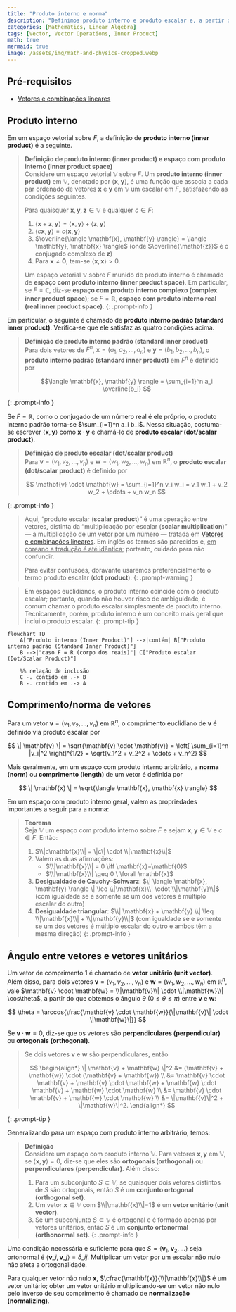 ```yaml
---
title: "Produto interno e norma"
description: "Definimos produto interno e produto escalar e, a partir deles, a norma dos vetores e o ângulo entre vetores, com fatos básicos e propriedades úteis."
categories: [Mathematics, Linear Algebra]
tags: [Vector, Vector Operations, Inner Product]
math: true
mermaid: true
image: /assets/img/math-and-physics-cropped.webp
---
```


## Pré-requisitos
- [Vetores e combinações lineares](/posts/vectors-and-linear-combinations/)

## Produto interno

Em um espaço vetorial sobre $F$, a definição de **produto interno (inner product)** é a seguinte.

> **Definição de produto interno (inner product) e espaço com produto interno (inner product space)**  
> Considere um espaço vetorial $\mathbb{V}$ sobre $F$. Um **produto interno (inner product)** em $\mathbb{V}$, denotado por $\langle \mathbf{x},\mathbf{y} \rangle$, é uma função que associa a cada par ordenado de vetores $\mathbf{x}$ e $\mathbf{y}$ em $\mathbb{V}$ um escalar em $F$, satisfazendo as condições seguintes.
>
> Para quaisquer $\mathbf{x},\mathbf{y},\mathbf{z} \in \mathbb{V}$ e qualquer $c \in F$:
> 1. $\langle \mathbf{x}+\mathbf{z}, \mathbf{y} \rangle = \langle \mathbf{x}, \mathbf{y} \rangle + \langle \mathbf{z}, \mathbf{y} \rangle$
> 2. $\langle c\mathbf{x}, \mathbf{y} \rangle = c \langle \mathbf{x}, \mathbf{y} \rangle$
> 3. $\overline{\langle \mathbf{x}, \mathbf{y} \rangle} = \langle \mathbf{y}, \mathbf{x} \rangle$ (onde $\overline{\mathbf{z}}$ é o conjugado complexo de $\mathbf{z}$)
> 4. Para $\mathbf{x} \neq \mathbf{0}$, tem-se $\langle \mathbf{x}, \mathbf{x} \rangle > 0$.
>
> Um espaço vetorial $\mathbb{V}$ sobre $F$ munido de produto interno é chamado de **espaço com produto interno (inner product space)**. Em particular, se $F=\mathbb{C}$, diz-se **espaço com produto interno complexo (complex inner product space)**; se $F=\mathbb{R}$, **espaço com produto interno real (real inner product space)**.
{: .prompt-info }

Em particular, o seguinte é chamado de **produto interno padrão (standard inner product)**. Verifica-se que ele satisfaz as quatro condições acima.

> **Definição de produto interno padrão (standard inner product)**  
> Para dois vetores de $F^n$, $\mathbf{x}=(a_1, a_2, \dots, a_n)$ e $\mathbf{y}=(b_1, b_2, \dots, b_n)$, o **produto interno padrão (standard inner product)** em $F^n$ é definido por
>
> $$\langle \mathbf{x}, \mathbf{y} \rangle = \sum_{i=1}^n a_i \overline{b_i} $$
>
{: .prompt-info }

Se $F=\mathbb{R}$, como o conjugado de um número real é ele próprio, o produto interno padrão torna-se $\sum_{i=1}^n a_i b_i$. Nessa situação, costuma-se escrever $\langle \mathbf{x}, \mathbf{y} \rangle$ como $\mathbf{x} \cdot \mathbf{y}$ e chamá-lo de **produto escalar (dot/scalar product)**.

> **Definição de produto escalar (dot/scalar product)**  
> Para $\mathbf{v}=(v_1, v_2, \dots, v_n)$ e $\mathbf{w}=(w_1, w_2, \dots, w_n)$ em $\mathbb{R}^n$, o **produto escalar (dot/scalar product)** é definido por
>
> $$ \mathbf{v} \cdot \mathbf{w} = \sum_{i=1}^n v_i w_i = v_1 w_1 + v_2 w_2 + \cdots + v_n w_n $$
> 
{: .prompt-info }

> Aqui, “produto escalar (**scalar product**)” é uma operação entre vetores, distinta da “multiplicação por escalar (**scalar multiplication**)” — a multiplicação de um vetor por um número — tratada em [Vetores e combinações lineares](/posts/vectors-and-linear-combinations/). Em inglês os termos são parecidos e, <u>em coreano a tradução é até idêntica</u>; portanto, cuidado para não confundir.
>
> Para evitar confusões, doravante usaremos preferencialmente o termo produto escalar (**dot product**).
{: .prompt-warning }

> Em espaços euclidianos, o produto interno coincide com o produto escalar; portanto, quando não houver risco de ambiguidade, é comum chamar o produto escalar simplesmente de produto interno. Tecnicamente, porém, produto interno é um conceito mais geral que inclui o produto escalar.
{: .prompt-tip }

```mermaid
flowchart TD
    A["Produto interno (Inner Product)"] -->|contém| B["Produto interno padrão (Standard Inner Product)"]
    B -->|"caso F = R (corpo dos reais)"| C["Produto escalar (Dot/Scalar Product)"]

    %% relação de inclusão
    C -. contido em .-> B
    B -. contido em .-> A
```

## Comprimento/norma de vetores

Para um vetor $\mathbf{v}=(v_1, v_2, \dots, v_n)$ em $\mathbb{R}^n$, o comprimento euclidiano de $\mathbf{v}$ é definido via produto escalar por

$$ \| \mathbf{v} \| = \sqrt{\mathbf{v} \cdot \mathbf{v}} = \left[ \sum_{i=1}^n |v_i|^2 \right]^{1/2} = \sqrt{v_1^2 + v_2^2 + \cdots + v_n^2} $$

Mais geralmente, em um espaço com produto interno arbitrário, a **norma (norm)** ou **comprimento (length)** de um vetor é definida por

$$ \| \mathbf{x} \| = \sqrt{\langle \mathbf{x}, \mathbf{x} \rangle} $$

Em um espaço com produto interno geral, valem as propriedades importantes a seguir para a norma:

> **Teorema**  
> Seja $\mathbb{V}$ um espaço com produto interno sobre $F$ e sejam $\mathbf{x}, \mathbf{y} \in \mathbb{V}$ e $c \in F$. Então:
> 1. $\\|c\mathbf{x}\\| = \|c\| \cdot \\|\mathbf{x}\\|$
> 2. Valem as duas afirmações:
>    - $\\|\mathbf{x}\\| = 0 \iff \mathbf{x}=\mathbf{0}$
>    - $\\|\mathbf{x}\\| \geq 0 \ \forall \mathbf{x}$
> 3. **Desigualdade de Cauchy–Schwarz**: $\| \langle \mathbf{x}, \mathbf{y} \rangle \| \leq \\|\mathbf{x}\\| \cdot \\|\mathbf{y}\\|$ (com igualdade se e somente se um dos vetores é múltiplo escalar do outro)
> 4. **Desigualdade triangular**: $\\| \mathbf{x} + \mathbf{y} \\| \leq \\|\mathbf{x}\\| + \\|\mathbf{y}\\|$ (com igualdade se e somente se um dos vetores é múltiplo escalar do outro e ambos têm a mesma direção)
{: .prompt-info }

## Ângulo entre vetores e vetores unitários

Um vetor de comprimento $1$ é chamado de **vetor unitário (unit vector)**. Além disso, para dois vetores $\mathbf{v}=(v_1, v_2, \dots, v_n)$ e $\mathbf{w}=(w_1, w_2, \dots, w_n)$ em $\mathbb{R}^n$, vale $\mathbf{v} \cdot \mathbf{w} = \\|\mathbf{v}\\| \cdot \\|\mathbf{w}\\| \cos\theta$, a partir do que obtemos o ângulo $\theta$ ($0 \leq \theta \leq \pi$) entre $\mathbf{v}$ e $\mathbf{w}$:

$$ \theta = \arccos{\frac{\mathbf{v} \cdot \mathbf{w}}{\|\mathbf{v}\| \cdot \|\mathbf{w}\|}} $$

Se $\mathbf{v} \cdot \mathbf{w} = 0$, diz-se que os vetores são **perpendiculares (perpendicular)** ou **ortogonais (orthogonal)**.

> Se dois vetores $\mathbf{v}$ e $\mathbf{w}$ são perpendiculares, então
>
> $$ \begin{align*}
> \| \mathbf{v} + \mathbf{w} \|^2 &= (\mathbf{v} + \mathbf{w}) \cdot (\mathbf{v} + \mathbf{w}) \\
> &= \mathbf{v} \cdot \mathbf{v} + \mathbf{v} \cdot \mathbf{w} + \mathbf{w} \cdot \mathbf{v} + \mathbf{w} \cdot \mathbf{w} \\
> &= \mathbf{v} \cdot \mathbf{v} + \mathbf{w} \cdot \mathbf{w} \\
> &= \|\mathbf{v}\|^2 + \|\mathbf{w}\|^2.
> \end{align*} $$
>
{: .prompt-tip }

Generalizando para um espaço com produto interno arbitrário, temos:

> **Definição**  
> Considere um espaço com produto interno $\mathbb{V}$. Para vetores $\mathbf{x}, \mathbf{y}$ em $\mathbb{V}$, se $\langle \mathbf{x}, \mathbf{y} \rangle = 0$, diz-se que eles são **ortogonais (orthogonal)** ou **perpendiculares (perpendicular)**. Além disso:
> 1. Para um subconjunto $S \subset \mathbb{V}$, se quaisquer dois vetores distintos de $S$ são ortogonais, então $S$ é um **conjunto ortogonal (orthogonal set)**.
> 2. Um vetor $\mathbf{x} \in \mathbb{V}$ com $\\|\mathbf{x}\\|=1$ é um **vetor unitário (unit vector)**.
> 3. Se um subconjunto $S \subset \mathbb{V}$ é ortogonal e é formado apenas por vetores unitários, então $S$ é um **conjunto ortonormal (orthonormal set)**.
{: .prompt-info }

Uma condição necessária e suficiente para que $S = \{ \mathbf{v}_1, \mathbf{v}_2, \dots \}$ seja ortonormal é $\langle \mathbf{v}\_i, \mathbf{v}\_j \rangle = \delta\_{ij}$. Multiplicar um vetor por um escalar não nulo não afeta a ortogonalidade.

Para qualquer vetor não nulo $\mathbf{x}$, $\cfrac{\mathbf{x}}{\\|\mathbf{x}\\|}$ é um vetor unitário; obter um vetor unitário multiplicando-se um vetor não nulo pelo inverso de seu comprimento é chamado de **normalização (normalizing)**.
